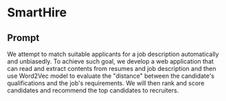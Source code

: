 # SmartHire

## Prompt
We attempt to match suitable applicants for a job description automatically and unbiasedly. To achieve such goal, we develop a web application that can read and extract contents from resumes and job description and then use Word2Vec model to evaluate the "distance" between the candidate's qualifications and the job's requirements. We will then rank and score candidates and recommend the top candidates to recruiters.

